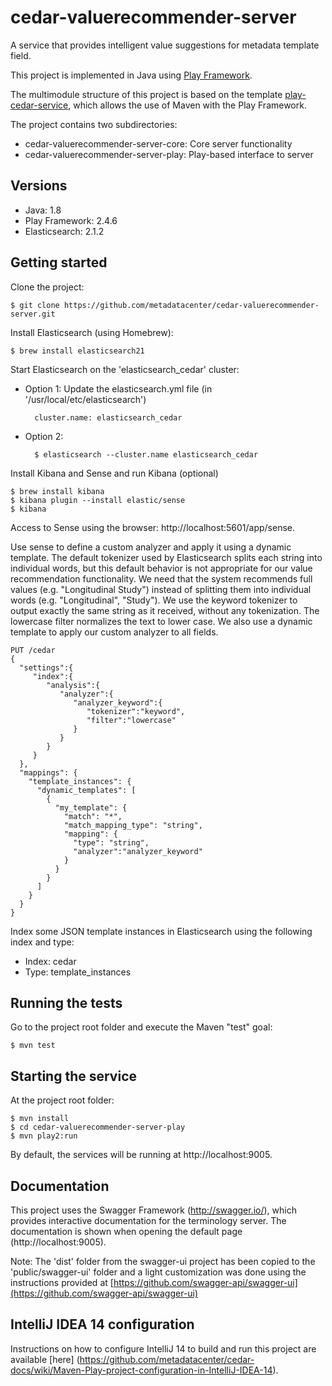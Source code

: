 # cedar-valuerecommender-server

A service that provides intelligent value suggestions for metadata template field.

This project is implemented in Java using [Play Framework](http://www.playframework.com/).

The multimodule structure of this project is based on the template [play-cedar-service](https://github.com/metadatacenter/play-cedar-service),
which allows the use of Maven with the Play Framework.

The project contains two subdirectories:

- cedar-valuerecommender-server-core: Core server functionality
- cedar-valuerecommender-server-play: Play-based interface to server

## Versions

* Java: 1.8
* Play Framework: 2.4.6
* Elasticsearch: 2.1.2

## Getting started

Clone the project:

    $ git clone https://github.com/metadatacenter/cedar-valuerecommender-server.git
    
Install Elasticsearch (using Homebrew):
    
    $ brew install elasticsearch21
    
Start Elasticsearch on the 'elasticsearch_cedar' cluster:
     
* Option 1: Update the elasticsearch.yml file (in '/usr/local/etc/elasticsearch')
    
        cluster.name: elasticsearch_cedar
    
* Option 2:
        
        $ elasticsearch --cluster.name elasticsearch_cedar
    
Install Kibana and Sense and run Kibana (optional)
    
    $ brew install kibana
    $ kibana plugin --install elastic/sense
    $ kibana

Access to Sense using the browser: http://localhost:5601/app/sense.

Use sense to define a custom analyzer and apply it using a dynamic template. The default tokenizer used by Elasticsearch splits each string into individual words, but this default behavior is not appropriate for our value recommendation functionality. We need that the system recommends full values (e.g. "Longitudinal Study") instead of splitting them into individual words (e.g. "Longitudinal", "Study"). We use the keyword tokenizer to output exactly the same string as it received, without any tokenization. The lowercase filter normalizes the text to lower case. We also use a dynamic template to apply our custom analyzer to all fields.

```
PUT /cedar
{
  "settings":{
     "index":{
        "analysis":{
           "analyzer":{
              "analyzer_keyword":{
                 "tokenizer":"keyword",
                 "filter":"lowercase"
              }
           }
        }
     }
  },
  "mappings": {
    "template_instances": {
      "dynamic_templates": [
        {
          "my_template": {
            "match": "*",
            "match_mapping_type": "string",
            "mapping": {
              "type": "string",
              "analyzer":"analyzer_keyword"
            }
          }
        }
      ]
    }
  }
}
```

Index some JSON template instances in Elasticsearch using the following index and type:

* Index: cedar
* Type: template_instances

## Running the tests

Go to the project root folder and execute the Maven "test" goal:

    $ mvn test

## Starting the service

At the project root folder:

    $ mvn install
    $ cd cedar-valuerecommender-server-play
    $ mvn play2:run

By default, the services will be running at http://localhost:9005.

## Documentation

This project uses the Swagger Framework (http://swagger.io/), which provides interactive documentation for the terminology server. The documentation is shown when opening the default page (http://localhost:9005).

Note: The 'dist' folder from the swagger-ui project has been copied to the 'public/swagger-ui' folder and a light customization was done using the instructions provided at [https://github.com/swagger-api/swagger-ui](https://github.com/swagger-api/swagger-ui)

## IntelliJ IDEA 14 configuration

Instructions on how to configure IntelliJ 14 to build and run this project are available [here] (https://github.com/metadatacenter/cedar-docs/wiki/Maven-Play-project-configuration-in-IntelliJ-IDEA-14).


